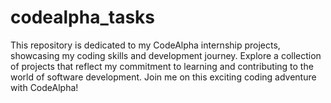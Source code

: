 # codealpha_tasks
This repository is dedicated to my CodeAlpha internship projects, showcasing my coding skills and development journey. Explore a collection of projects that reflect my commitment to learning and contributing to the world of software development. Join me on this exciting coding adventure with CodeAlpha!
